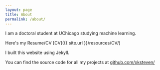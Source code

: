 ```yaml
---
layout: page
title: About
permalink: /about/
---
```


I am a doctoral student at UChicago studying machine learning.

Here's my Resume/CV [CV]({{ site.url }}/resources/CV/)

I built this website using Jekyll.

You can find the source code for all my projects at [github.com/xksteven/](https://github.com/xksteven/)
